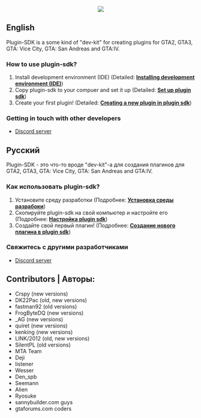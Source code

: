 <p align="center"><img src="http://i.imgur.com/xFXWiU9.png"></p>

## English
Plugin-SDK is a some kind of "dev-kit" for creating plugins for GTA2, GTA3, GTA: Vice City, GTA: San Andreas and GTA:IV.

### How to use plugin-sdk?
1. Install development environment (IDE) (Detailed: [**Installing development environment (IDE)**](https://github.com/DK22Pac/plugin-sdk/wiki/Installing-development-environment-(IDE)))
2. Copy plugin-sdk to your compuer and set it up (Detailed: [**Set up plugin sdk**](https://github.com/DK22Pac/plugin-sdk/wiki/Set-up-plugin-sdk))
3. Create your first plugin! (Detailed: [**Creating a new plugin in plugin sdk**](https://github.com/DK22Pac/plugin-sdk/wiki/Creating-a-new-plugin-in-plugin-sdk))

### Getting in touch with other developers
- [Discord server](https://discord.gg/X4H7ztF)

## Русский
Plugin-SDK - это что-то вроде "dev-kit"-а для создания плагинов для GTA2, GTA3, GTA: Vice City, GTA: San Andreas and GTA:IV.

### Как использовать plugin-sdk?
1. Установите среду разработки (Подробнее: [**Установка среды разрабоки**](https://github.com/DK22Pac/plugin-sdk/wiki/%D0%A3%D1%81%D1%82%D0%B0%D0%BD%D0%BE%D0%B2%D0%BA%D0%B0-%D1%81%D1%80%D0%B5%D0%B4%D1%8B-%D1%80%D0%B0%D0%B7%D1%80%D0%B0%D0%B1%D0%BE%D0%BA%D0%B8))
2. Скопируйте plugin-sdk на свой компьютер и настройте его (Подробнее: [**Настройка plugin sdk**](https://github.com/DK22Pac/plugin-sdk/wiki/%D0%9D%D0%B0%D1%81%D1%82%D1%80%D0%BE%D0%B9%D0%BA%D0%B0-plugin-sdk))
3. Создайте свой первый плагин! (Подробнее: [**Создание нового плагина в plugin sdk**](https://github.com/DK22Pac/plugin-sdk/wiki/%D0%A1%D0%BE%D0%B7%D0%B4%D0%B0%D0%BD%D0%B8%D0%B5-%D0%BD%D0%BE%D0%B2%D0%BE%D0%B3%D0%BE-%D0%BF%D0%BB%D0%B0%D0%B3%D0%B8%D0%BD%D0%B0-%D0%B2-plugin-sdk))

### Свяжитесь с другими разработчиками
- [Discord server](https://discord.gg/QEesDGb)

## Contributors | Авторы:
- Crspy (new versions)
- DK22Pac (old, new versions)
- fastman92 (old versions)
- FrogByteDQ (new versions)
- _AG (new versions)
- quiret (new versions)
- kenking (new versions)
- LINK/2012 (old, new versions)
- SilentPL (old versions)
- MTA Team
- Deji
- listener
- Wesser
- Den_spb
- Seemann
- Alien
- Ryosuke
- sannybuilder.com guys
- gtaforums.com coders
